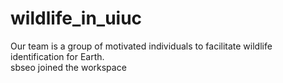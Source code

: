 # wildlife_in_uiuc
Our team is a group of motivated individuals to facilitate wildlife identification for Earth. <br />
sbseo joined the workspace